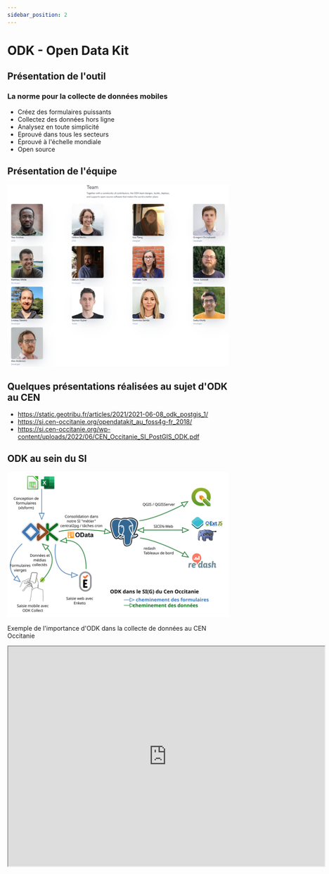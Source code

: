```yaml
---
sidebar_position: 2
---
```

# ODK - Open Data Kit

## Présentation de l'outil
### La norme pour la collecte de données mobiles
* Créez des formulaires puissants
* Collectez des données hors ligne
* Analysez en toute simplicité
* Eprouvé dans tous les secteurs
* Éprouvé à l'échelle mondiale
* Open source

## Présentation de l'équipe
![l'équipe qui se cache derrière ODK](./ODK-CEN/fichiers/ODK_team.png)

## Quelques présentations réalisées au sujet d'ODK au CEN

* https://static.geotribu.fr/articles/2021/2021-06-08_odk_postgis_1/
* https://si.cen-occitanie.org/opendatakit_au_foss4g-fr_2018/
* https://si.cen-occitanie.org/wp-content/uploads/2022/06/CEN_Occitanie_SI_PostGIS_ODK.pdf

## ODK au sein du SI
![ODK dans le SI](./ODK-CEN/fichiers/odk_si_du_cen.svg)

Exemple de l'importance d'ODK dans la collecte de données au CEN Occitanie
<iframe src="https://dashboards.cen-occitanie.org/embed/query/150/visualization/490?api_key=k6q0e0T0CPfE2ceVJz4uaaCfapg4VHio2dTlmsoK&" width="720" height="500"></iframe>
